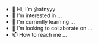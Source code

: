 - 👋 Hi, I’m @afnyyy
- 👀 I’m interested in ...
- 🌱 I’m currently learning ...
- 💞️ I’m looking to collaborate on ...
- 📫 How to reach me ...

<!---
afnyyy/afnyyy is a ✨ special ✨ repository because its `README.md` (this file) appears on your GitHub profile.
You can click the Preview link to take a look at your changes.
--->
